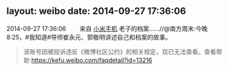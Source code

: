 layout: weibo
date: 2014-09-27 17:36:06
---
<meta name="referrer" content="no-referrer" />

2014-09-27 17:36:06  &nbsp;&nbsp;&nbsp;&nbsp;&nbsp;&nbsp; 来自 <a href="http://app.weibo.com/t/feed/22zMnn" rel="nofollow">小米手机</a>
老子的档案……//@南方周末:今晚8:25，#我知道#导师崔永元、郭敬明讲述自己和档案的故事。
>  该账号因被投诉违反《微博社区公约》的相关规定，现已无法查看。查看帮助 https://kefu.weibo.com/faqdetail?id=13216
